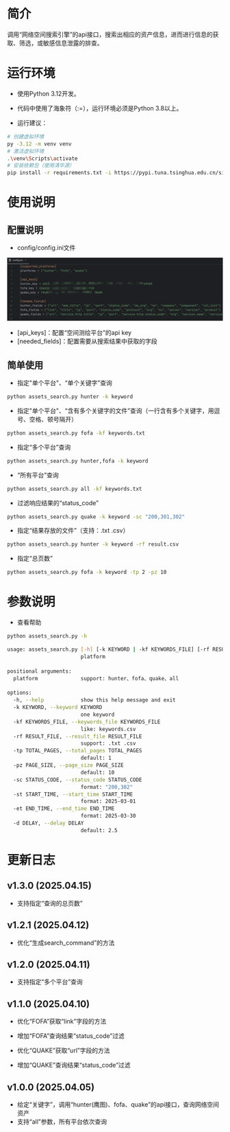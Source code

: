 # 简介

调用“网络空间搜索引擎”的api接口，搜索出相应的资产信息，进而进行信息的获取、筛选，或敏感信息泄露的排查。



# 运行环境

- 使用Python 3.12开发。
- 代码中使用了海象符（:=），运行环境必须是Python 3.8以上。

- 运行建议：

```bash
# 创建虚拟环境
py -3.12 -m venv venv
# 激活虚拟环境
.\venv\Scripts\activate
# 安装依赖包（使用清华源）
pip install -r requirements.txt -i https://pypi.tuna.tsinghua.edu.cn/simple
```



# 使用说明

## 配置说明

- config/config.ini文件

![image-20250410203713549](./assets/image-20250410203713549.png)

- [api_keys]：配置“空间测绘平台”的api key
- [needed_fields]：配置需要从搜索结果中获取的字段



## 简单使用

- 指定"单个平台"、“单个关键字”查询

```bash
python assets_search.py hunter -k keyword
```

- 指定"单个平台"、“含有多个关键字的文件”查询（一行含有多个关键字，用逗号、空格、顿号隔开）

```bash
python assets_search.py fofa -kf keywords.txt
```

- 指定“多个平台”查询

```bash
python assets_search.py hunter,fofa -k keyword
```

- “所有平台”查询

```bash
python assets_search.py all -kf keywords.txt
```

- 过滤响应结果的“status_code”

```bash
python assets_search.py quake -k keyword -sc "200,301,302"
```

- 指定“结果存放的文件”（支持：.txt .csv）

```bash
python assets_search.py hunter -k keyword -rf result.csv
```

- 指定“总页数”

```bash
python assets_search.py fofa -k keyword -tp 2 -pz 10
```



# 参数说明

- 查看帮助

```bash
python assets_search.py -h
```

```bash
usage: assets_search.py [-h] [-k KEYWORD | -kf KEYWORDS_FILE] [-rf RESULT_FILE] [-tp TOTAL_PAGES] [-pz PAGE_SIZE] [-sc STATUS_CODE] [-st START_TIME] [-et END_TIME] [-d DELAY]
                        platform

positional arguments:
  platform              support: hunter、fofa、quake、all

options:
  -h, --help            show this help message and exit
  -k KEYWORD, --keyword KEYWORD
                        one keyword
  -kf KEYWORDS_FILE, --keywords_file KEYWORDS_FILE
                        like: keywords.csv
  -rf RESULT_FILE, --result_file RESULT_FILE
                        support: .txt .csv
  -tp TOTAL_PAGES, --total_pages TOTAL_PAGES
                        default: 1
  -pz PAGE_SIZE, --page_size PAGE_SIZE
                        default: 10
  -sc STATUS_CODE, --status_code STATUS_CODE
                        format: "200,302"
  -st START_TIME, --start_time START_TIME
                        format: 2025-03-01
  -et END_TIME, --end_time END_TIME
                        format: 2025-03-30
  -d DELAY, --delay DELAY
                        default: 2.5
```



# 更新日志



##  v1.3.0  (2025.04.15)

- 支持指定“查询的总页数”

##  v1.2.1  (2025.04.12)

- 优化“生成search_command”的方法

##  v1.2.0  (2025.04.11)

- 支持指定“多个平台”查询

##  v1.1.0  (2025.04.10)

- 优化“FOFA”获取“link”字段的方法


- 增加“FOFA”查询结果“status_code”过滤
- 优化“QUAKE”获取“url”字段的方法
- 增加“QUAKE”查询结果“status_code”过滤

##  v1.0.0  (2025.04.05)

- 给定“关键字”，调用“hunter(鹰图)、fofa、quake”的api接口，查询网络空间资产
- 支持“all”参数，所有平台依次查询



